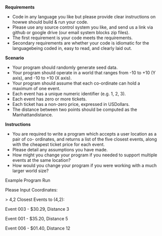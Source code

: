**Requirements**

* Code in any language you like but please provide clear instructions on howwe
should build & run your code.
* Please use any source control system you like, and send us a link via github or google
drive (our email system blocks zip files).
* The first requirement is your code meets the requirements.
* Secondary requirements are whether your code is idiomatic for the languagebeing
coded in, easy to read, and clearly laid out.

**Scenario**

* Your program should randomly generate seed data.
* Your program should operate in a world that ranges from -10 to +10 (Y axis), and -10
to +10 (X axis).
* Your program should assume that each co-ordinate can hold a maximum of one
event.
* Each event has a unique numeric identifier (e.g. 1, 2, 3).
* Each event has zero or more tickets.
* Each ticket has a non-zero price, expressed in USDollars.
* The distance between two points should be computed as the Manhattandistance.

**Instructions**

* You are required to write a program which accepts a user location as a pair of co-
ordinates, and returns a list of the five closest events, along with the cheapest ticket 
price for each event.
* Please detail any assumptions you have made.
* How might you change your program if you needed to support multiple events at the
same location?
* How would you change your program if you were working with a much larger world
size?

Example Program Run

Please Input Coordinates:

\> 4,2
Closest Events to (4,2):

Event 003 - $30.29, Distance 3

Event 001 - $35.20, Distance 5

Event 006 - $01.40, Distance 12
